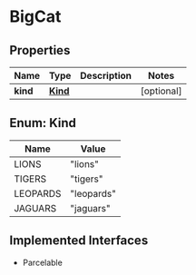 

# BigCat


## Properties

| Name | Type | Description | Notes |
|------------ | ------------- | ------------- | -------------|
|**kind** | [**Kind**](#Kind) |  |  [optional] |



## Enum: Kind

| Name | Value |
|---- | -----|
| LIONS | &quot;lions&quot; |
| TIGERS | &quot;tigers&quot; |
| LEOPARDS | &quot;leopards&quot; |
| JAGUARS | &quot;jaguars&quot; |


## Implemented Interfaces

* Parcelable


